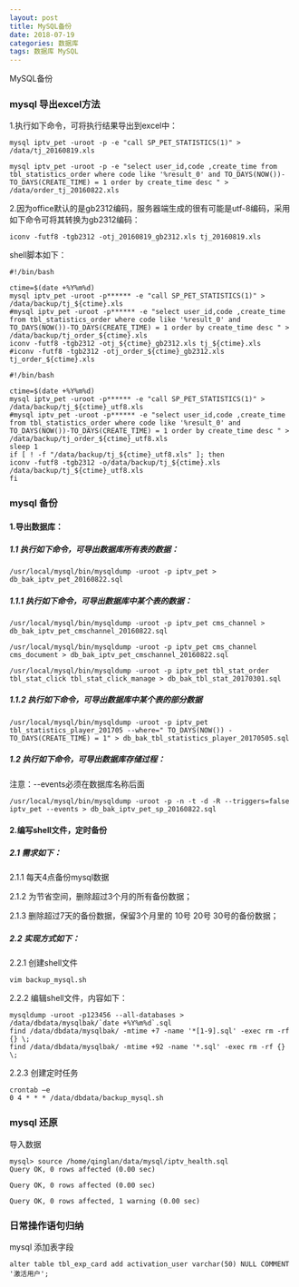 ```yaml
---
layout: post
title: MySQL备份
date: 2018-07-19
categories: 数据库
tags: 数据库 MySQL
---
```

MySQL备份

### mysql 导出excel方法
1.执行如下命令，可将执行结果导出到excel中：

```
mysql iptv_pet -uroot -p -e "call SP_PET_STATISTICS(1)" > /data/tj_20160819.xls
```

```
mysql iptv_pet -uroot -p -e "select user_id,code ,create_time from tbl_statistics_order where code like '%result_0' and TO_DAYS(NOW())-TO_DAYS(CREATE_TIME) = 1 order by create_time desc " > /data/order_tj_20160822.xls
```

2.因为office默认的是gb2312编码，服务器端生成的很有可能是utf-8编码，采用如下命令可将其转换为gb2312编码：

```
iconv -futf8 -tgb2312 -otj_20160819_gb2312.xls tj_20160819.xls
```

shell脚本如下：
```
#!/bin/bash

ctime=$(date +%Y%m%d)
mysql iptv_pet -uroot -p****** -e "call SP_PET_STATISTICS(1)" > /data/backup/tj_${ctime}.xls
#mysql iptv_pet -uroot -p****** -e "select user_id,code ,create_time from tbl_statistics_order where code like '%result_0' and TO_DAYS(NOW())-TO_DAYS(CREATE_TIME) = 1 order by create_time desc " > /data/backup/tj_order_${ctime}.xls
iconv -futf8 -tgb2312 -otj_${ctime}_gb2312.xls tj_${ctime}.xls
#iconv -futf8 -tgb2312 -otj_order_${ctime}_gb2312.xls tj_order_${ctime}.xls
```

```
#!/bin/bash

ctime=$(date +%Y%m%d)
mysql iptv_pet -uroot -p****** -e "call SP_PET_STATISTICS(1)" > /data/backup/tj_${ctime}_utf8.xls
#mysql iptv_pet -uroot -p****** -e "select user_id,code ,create_time from tbl_statistics_order where code like '%result_0' and TO_DAYS(NOW())-TO_DAYS(CREATE_TIME) = 1 order by create_time desc " > /data/backup/tj_order_${ctime}_utf8.xls
sleep 1
if [ ! -f "/data/backup/tj_${ctime}_utf8.xls" ]; then
iconv -futf8 -tgb2312 -o/data/backup/tj_${ctime}.xls /data/backup/tj_${ctime}_utf8.xls
fi
```


### mysql 备份
#### 1.导出数据库：
##### 1.1 执行如下命令，可导出数据库所有表的数据：
```
/usr/local/mysql/bin/mysqldump -uroot -p iptv_pet > db_bak_iptv_pet_20160822.sql
```
##### 1.1.1 执行如下命令，可导出数据库中某个表的数据：
```
/usr/local/mysql/bin/mysqldump -uroot -p iptv_pet cms_channel > db_bak_iptv_pet_cmschannel_20160822.sql

/usr/local/mysql/bin/mysqldump -uroot -p iptv_pet cms_channel cms_document > db_bak_iptv_pet_cmschannel_20160822.sql

/usr/local/mysql/bin/mysqldump -uroot -p iptv_pet tbl_stat_order tbl_stat_click tbl_stat_click_manage > db_bak_tbl_stat_20170301.sql
```

##### 1.1.2 执行如下命令，可导出数据库中某个表的部分数据
```
/usr/local/mysql/bin/mysqldump -uroot -p iptv_pet tbl_statistics_player_201705 --where=" TO_DAYS(NOW()) - TO_DAYS(CREATE_TIME) = 1" > db_bak_tbl_statistics_player_20170505.sql
```

##### 1.2 执行如下命令，可导出数据库存储过程：
注意：--events必须在数据库名称后面
```
/usr/local/mysql/bin/mysqldump -uroot -p -n -t -d -R --triggers=false iptv_pet --events > db_bak_iptv_pet_sp_20160822.sql
```

#### 2.编写shell文件，定时备份
##### 2.1 需求如下：
2.1.1 每天4点备份mysql数据

2.1.2 为节省空间，删除超过3个月的所有备份数据；

2.1.3 删除超过7天的备份数据，保留3个月里的 10号 20号 30号的备份数据；

##### 2.2 实现方式如下：
2.2.1 创建shell文件
```
vim backup_mysql.sh
```
2.2.2 编辑shell文件，内容如下：
```
mysqldump -uroot -p123456 --all-databases > /data/dbdata/mysqlbak/`date +%Y%m%d`.sql
find /data/dbdata/mysqlbak/ -mtime +7 -name '*[1-9].sql' -exec rm -rf {} \;
find /data/dbdata/mysqlbak/ -mtime +92 -name '*.sql' -exec rm -rf {} \;
```
2.2.3 创建定时任务
```
crontab –e
0 4 * * * /data/dbdata/backup_mysql.sh
```

### mysql 还原
导入数据
```
mysql> source /home/qinglan/data/mysql/iptv_health.sql
Query OK, 0 rows affected (0.00 sec)

Query OK, 0 rows affected (0.00 sec)

Query OK, 0 rows affected, 1 warning (0.00 sec)

```

### 日常操作语句归纳
mysql 添加表字段
```
alter table tbl_exp_card add activation_user varchar(50) NULL COMMENT '激活用户';
```

